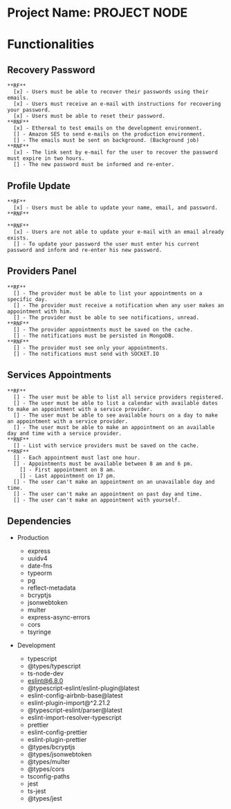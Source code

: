 # Project Name: PROJECT NODE

# Functionalities

  ## Recovery Password
    **RF**
      [x] - Users must be able to recover their passwords using their emails.
      [x] - Users must receive an e-mail with instructions for recovering your password.
      [x] - Users must be able to reset their password.
    **RNF**
      [x] - Ethereal to test emails on the development environment.
      [] - Amazon SES to send e-mails on the production environment.
      [] - The emails must be sent on background. (Background job)
    **RNF**
      [x] - The link sent by e-mail for the user to recover the password must expire in two hours.
      [] - The new password must be informed and re-enter.

  ## Profile Update
    **RF**
      [x] - Users must be able to update your name, email, and password.
    **RNF**

    **RNF**
      [x] - Users are not able to update your e-mail with an email already exists.
      [] - To update your password the user must enter his current password and inform and re-enter his new password.

  ## Providers Panel
    **RF**
      [] - The provider must be able to list your appointments on a specific day.
      [] - The provider must receive a notification when any user makes an appointment with him.
      [] - The provider must be able to see notifications, unread.
    **RNF**
      [] - The provider appointments must be saved on the cache.
      [] - The notifications must be persisted in MongoDB.
    **RNF**
      [] - The provider must see only your appointments.
      [] - The notifications must send with SOCKET.IO

  ## Services Appointments
    **RF**
      [] - The user must be able to list all service providers registered.
      [] - The user must be able to list a calendar with available dates to make an appointment with a service provider.
      [] - The user must be able to see available hours on a day to make an appointment with a service provider.
      [] - The user must be able to make an appointment on an available day and time with a service provider.
    **RNF**
      [] - List with service providers must be saved on the cache.
    **RNF**
      [] - Each appointment must last one hour.
      [] - Appointments must be available between 8 am and 6 pm.
        [] - First appointment on 8 am.
        [] - Last appointment on 17 pm.
      [] - The user can't make an appointment on an unavailable day and time.
      [] - The user can't make an appointment on past day and time.
      [] - The user can't make an appointment with yourself.

## Dependencies

- Production

  - express
  - uuidv4
  - date-fns
  - typeorm
  - pg
  - reflect-metadata
  - bcryptjs
  - jsonwebtoken
  - multer
  - express-async-errors
  - cors
  - tsyringe

- Development
  - typescript
  - @types/typescript
  - ts-node-dev
  - eslint@6.8.0
  - @typescript-eslint/eslint-plugin@latest
  - eslint-config-airbnb-base@latest
  - eslint-plugin-import@^2.21.2
  - @typescript-eslint/parser@latest
  - eslint-import-resolver-typescript
  - prettier
  - eslint-config-prettier
  - eslint-plugin-prettier
  - @types/bcryptjs
  - @types/jsonwebtoken
  - @types/multer
  - @types/cors
  - tsconfig-paths
  - jest
  - ts-jest
  - @types/jest
